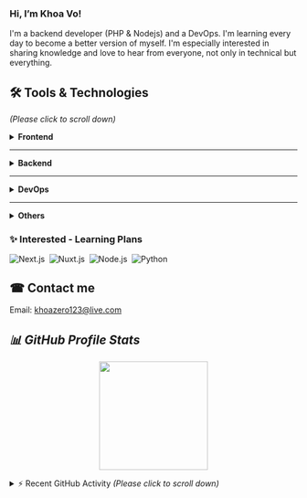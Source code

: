 ###  Hi, I’m Khoa Vo!

I'm a backend developer (PHP & Nodejs) and a DevOps.
I'm learning every day to become a better version of myself. I'm especially interested in sharing knowledge and love to hear from everyone, not only in technical but everything.

## 🛠 Tools & Technologies

_(Please click to scroll down)_

<details>
    <summary><b>Frontend</b></summary>
    <p></p>
    <ul>
        <li>HTML, CSS, Bootstrap</li>
    </ul>
    <ul>
        <li>JavaScript frameworks</li>
        <ul>
            <li>jQuery</li>
            <li>VueJs - NuxtJS</li>
            <li>ReactJS</li>
            <li>Ant Design</li>
        </ul>
    </ul>
    <ul>
        <li>NodeJS</li>
        <ul>
            <li>NestJS</li>
            <li>Strapi</li>
        </ul>
    </ul>
</details>

<hr>

<details>
    <summary><b>Backend</b></summary>
    <p></p>
    <ul>
        <li>PHP</li>
        <ul>
            <li>
                Frameworks: Laravel, Yii, CakePHP
            </li>
            <li>
                Cms: Wordpress, Joomla, Magento 1 & 2, Prestashop
            </li>
        </ul>
    </ul>
    <ul>
        <li>Databases
        <ul>
            <li>
                MySQL, MariaDB, PostgresSQL, MongoDB, Redis
            </li>
        </ul>
        </li>
    </ul>
</details>

<hr>

<details>
    <summary><b>DevOps</b></summary>
    <p></p>
    <ul>
        <li>Docker</li>
        <ul>
            <li>
                Portainer, Traefik
            </li>
        </ul>
    </ul>
    <ul>
        <li>CI/CD
        <ul>
            <li>
                Gitlab-CI, Github Actions, Jenkins, Drone.io
            </li>
        </ul>
        </li>
    </ul>
</details>

<hr>

<details>
    <summary><b>Others</b></summary>
    <p></p>
    <ul>
        <li>IDE: Visual Studio Code</li>
        <li>Text Editor: Nano, Vim</li>
        <li>OS:</li>
        <ul>
            <li>
                Working: Linux - Ubuntu
            </li>
            <li>
                Gamming: Windows
            </li>
        </ul>
        <li>Work management tools: Slack, Jira, Trello, ClickUp</li>
        <li>Tools:</li>
        <ul>
            <li>
                Docker, Vagrant, Homestead, cPanel, XAMPP
            </li>
            <li>
                Apache, NGINX
            </li>
            <li>
                Git/Github, Gitlab, Composer
            </li>
        </ul>
    </ul>
</details>

### ✨ Interested - Learning Plans

![Next.js](https://img.shields.io/badge/Next.js-001a33?style=flat&logo=Next.js)&nbsp;
![Nuxt.js](https://img.shields.io/badge/Nuxt.js-001a33?style=flat&logo=Nuxt.js)&nbsp;
![Node.js](https://img.shields.io/badge/Node.js-001a33?style=flat&logo=Node.js)&nbsp;
![Python](https://img.shields.io/badge/Python-001a33?style=flat&logo=Python)&nbsp;

## ☎ Contact me

Email: khoazero123@live.com

## ***📊 GitHub Profile Stats***

<p align="center">
  <img height="190em" src="https://github-readme-stats-eight-theta.vercel.app/api?username=khoazero123&show_icons=true&count_private=true&theme=react&hide_border=true&bg_color=1F222E&title_color=F85D7F&icon_color=F8D866"/>
</p>

<details>
  <summary>⚡ Recent GitHub Activity <i>(Please click to scroll down)</i></summary>
    
  ### Activity Graph
  <img alt="Activity Graph" src="https://activity-graph.herokuapp.com/graph?username=khoazero123&custom_title=tanhongit's%20Contribution%20Graph&bg_color=1F222E&color=F8D866&line=F85D7F&point=FFFFFF&hide_border=true" />
  <br>
    
  ### Streak Statistics
  <img alt="Streak" src="https://github-readme-streak-stats.herokuapp.com/?user=khoazero123&theme=radical" data-url="https://github.com/DenverCoder1/github-readme-streak-stats"/>
  <br>
  
  ### Trophy Statistics
  <img alt="Trophy" src="https://github-profile-trophy.vercel.app/?username=khoazero123&theme=onedark" />
  <br>

  <p align="center">
    <a title="khoazero123" href="https://github.com/khoazero123"><img src="https://komarev.com/ghpvc/?username=khoazero123"></a>
  </p>
</details>

<!--
Here are some ideas to get you started:

- 🔭 I’m currently working on ...
- 🌱 I’m currently learning ...
- 👯 I’m looking to collaborate on ...
- 🤔 I’m looking for help with ...
- 💬 Ask me about ...
- 📫 How to reach me: ...
- 😄 Pronouns: ...
- ⚡ Fun fact: ...
-->
